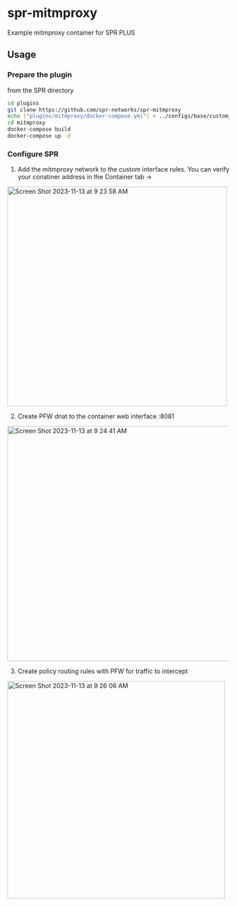 # spr-mitmproxy
Example mitmproxy container for SPR PLUS

## Usage

### Prepare the plugin
from the SPR directory
```bash
cd plugins
git clone https://github.com/spr-networks/spr-mitmproxy
echo ["plugins/mitmproxy/docker-compose.yml"] > ../configs/base/custom_compose_paths.json
cd mitmproxy
docker-compose build
docker-compose up -d
```

### Configure SPR

1) Add the mitmproxy network to the custom interface rules. You can verify your conatiner address in the Container tab -> 
<img width="498" alt="Screen Shot 2023-11-13 at 9 23 58 AM" src="https://github.com/spr-networks/spr-mitmproxy/assets/37549748/f1c5441f-17c4-4930-a518-7d9a2d192cb0">

2) Create PFW dnat to the container web interface :8081 
<img width="533" alt="Screen Shot 2023-11-13 at 9 24 41 AM" src="https://github.com/spr-networks/spr-mitmproxy/assets/37549748/683989c5-09de-4e48-97f2-f7ca04cfa187">

3) Create policy routing rules with PFW for traffic to intercept
<img width="493" alt="Screen Shot 2023-11-13 at 9 26 06 AM" src="https://github.com/spr-networks/spr-mitmproxy/assets/37549748/c88ee353-bfe3-44b8-93fc-9040caa9244a">


